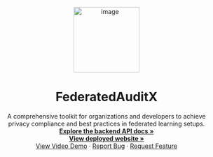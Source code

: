 <p align="center">
  <img src="https://github.com/Astral-Synapse-Network/FederatedAuditX/assets/65449934/7c961ab8-72ed-4cc7-8a9d-ca8fa2a29640" alt="image" width="150" height="150">
  <h1 align="center">FederatedAuditX</h1>
</p>

<p align="center">
  A comprehensive toolkit for organizations and developers to achieve privacy compliance and best practices in federated learning setups.
  <br>
  <a href="https://x.herokuapp.com/documentation"><strong>Explore the backend API docs »</strong></a>
  <br>
  <a href="https://benevolent-strudel-d4a993.netlify.app"><strong>View deployed website »</strong></a>
  <br>
  <a href="">View Video Demo</a>
  ·
  <a href="https://github.com/IdealisticINTJ/FederatedAuditX/issues">Report Bug</a>
  ·
  <a href="https://github.com/IdealisticINTJ/FederatedAuditX/issues">Request Feature</a>
</p>
